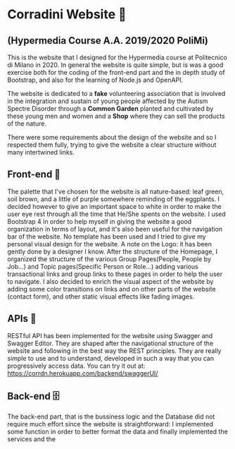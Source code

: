 # Corradini Website 🍃
## (Hypermedia Course A.A. 2019/2020 PoliMi)

This is the website that I designed for the Hypermedia course at Politecnico di Milano in 2020.
In general the website is quite simple, but is was a good exercise both for the coding of the front-end part and the in depth study of Bootstrap, and also for the learning of Node.js and OpenAPI.

The website is dedicated to a **fake** volunteering association that is involved in the integration and sustain of young people affected by the Autism Spectre Disorder through a __Common Garden__ planted and cultivated by these young men and women and a __Shop__ where they can sell the products of the nature.

There were some requirements about the design of the website and so I respected them fully, trying to give the website a clear structure without many intertwined links.

## Front-end 🌱

The palette that I've chosen for the website is all nature-based: leaf green, soil brown, and a little of purple somewhere reminding of the eggplants. I decided however to give an important space to white in order to make the user eye rest through all the time that He/She spents on the website.
I used Bootstrap 4 in order to help myself in giving the website a good organization in terms of layout, and it's also been useful for the navigation bar of the website. No template has been used and I tried to give my personal visual design for the website. A note on the Logo: it has been gently done by a designer I know.
After the structure of the Homepage, I organized the structure of the various Group Pages(People, People by Job...) and Topic pages(Specific Person or Role...) adding various transactional links and group links to these pages in order to help the user to navigate.
I also decided to enrich the visual aspect of the website by adding some color transitions on links and on other parts of the website (contact form), and other static visual effects like fading images.

## APIs 💬

RESTful API has been implemented for the website using Swagger and Swagger Editor. They are shaped after the navigational structure of the website and following in the best way the REST principles. They are really simple to use and to understand, developed in such a way that you can progressively access data. You can try it out at: https://corrdn.herokuapp.com/backend/swaggerUI/

## Back-end 🗄️

The back-end part, that is the bussiness logic and the Database did not require much effort since the website is straightforward: I implemented some function in order to better format the data and finally implemented the services and the 
